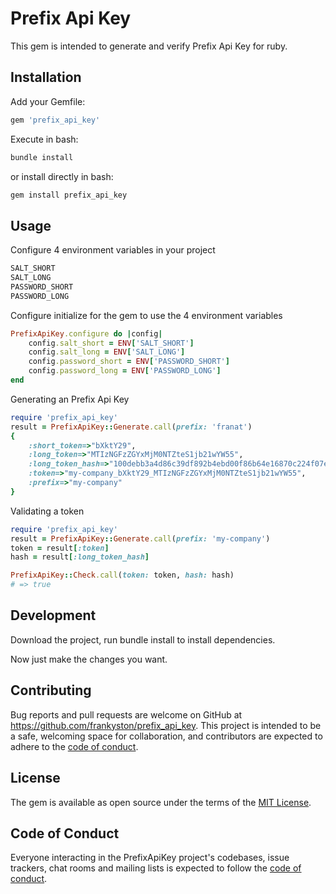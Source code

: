 # Prefix Api Key

This gem is intended to generate and verify Prefix Api Key for ruby.

## Installation

Add your Gemfile:
```ruby
gem 'prefix_api_key'
```

Execute in bash:
```bash
bundle install
```

or install directly in bash:
```bash
gem install prefix_api_key
```

## Usage

Configure 4 environment variables in your project
```bash
SALT_SHORT
SALT_LONG
PASSWORD_SHORT
PASSWORD_LONG
```

Configure initialize for the gem to use the 4 environment variables
```ruby
PrefixApiKey.configure do |config|
	config.salt_short = ENV['SALT_SHORT']
	config.salt_long = ENV['SALT_LONG']
	config.password_short = ENV['PASSWORD_SHORT']
	config.password_long = ENV['PASSWORD_LONG']
end
```

Generating an Prefix Api Key
```ruby
require 'prefix_api_key'
result = PrefixApiKey::Generate.call(prefix: 'franat')
{
	:short_token=>"bXktY29",
	:long_token=>"MTIzNGFzZGYxMjM0NTZteS1jb21wYW55",
	:long_token_hash=>"100debb3a4d86c39df892b4ebd00f86b64e16870c224f07e8393b9993b02944e",
	:token=>"my-company_bXktY29_MTIzNGFzZGYxMjM0NTZteS1jb21wYW55",
	:prefix=>"my-company"
}
```

Validating a token
```ruby
require 'prefix_api_key'
result = PrefixApiKey::Generate.call(prefix: 'my-company')
token = result[:token]
hash = result[:long_token_hash]

PrefixApiKey::Check.call(token: token, hash: hash)
# => true
```

## Development

Download the project, run bundle install to install dependencies.

Now just make the changes you want.

## Contributing

Bug reports and pull requests are welcome on GitHub at https://github.com/frankyston/prefix_api_key. This project is intended to be a safe, welcoming space for collaboration, and contributors are expected to adhere to the [code of conduct](https://github.com/frankyston/prefix_api_key/blob/main/CODE_OF_CONDUCT.md).

## License

The gem is available as open source under the terms of the [MIT License](https://opensource.org/licenses/MIT).

## Code of Conduct

Everyone interacting in the PrefixApiKey project's codebases, issue trackers, chat rooms and mailing lists is expected to follow the [code of conduct](https://github.com/frankyston/prefix_api_key/blob/main/CODE_OF_CONDUCT.md).
